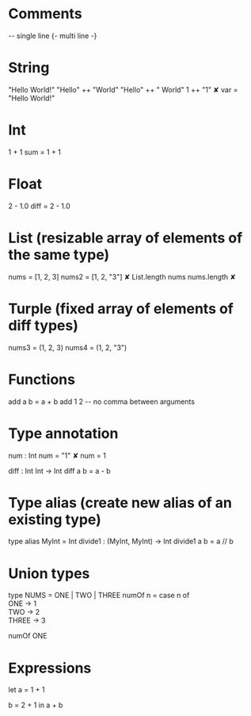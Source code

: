 # Comments

-- single line
{- multi
 line
-}

# String

"Hello World!"
"Hello" ++ "World"
"Hello" ++ " World"
1 ++ "1" ✘
var = "Hello World!"

# Int

1 + 1
sum = 1 + 1

# Float

2 - 1.0
diff = 2 - 1.0

# List (resizable array of elements of the same type)

nums = [1, 2, 3]
nums2 = [1, 2, "3"] ✘
List.length nums
nums.length  ✘

# Turple (fixed array of elements of diff types)

nums3 = (1, 2, 3)
nums4 = (1, 2, "3")

# Functions

add a b = a + b
add 1 2 -- no comma between arguments

# Type annotation

num : Int
num = "1" ✘
num = 1

diff : Int Int -> Int
diff a b = a - b

# Type alias (create new alias of an existing type)

type alias MyInt = Int
divide1 : (MyInt, MyInt) -> Int
divide1 a b = a // b

# Union types

type NUMS = ONE | TWO | THREE
numOf n =
  case n of \
    ONE -> 1 \
    TWO -> 2 \
    THREE -> 3

numOf ONE

# Expressions

let
  a =
    1 + 1

  b =
    2 + 1
in
  a + b
